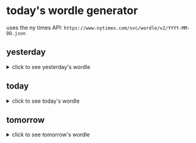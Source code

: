 # today's wordle generator

uses the ny times API: `https://www.nytimes.com/svc/wordle/v2/YYYY-MM-DD.json`

## yesterday

<details>
    <summary>click to see yesterday's wordle</summary>

    coach

</details>

## today

<details>
    <summary>click to see today's wordle</summary>

    azure

</details>

## tomorrow

<details>
    <summary>click to see tomorrow's wordle</summary>

    daddy

</details>
